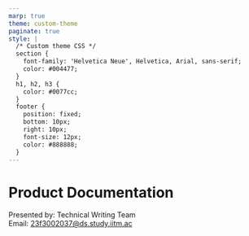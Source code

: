 ```yaml
---
marp: true
theme: custom-theme
paginate: true
style: |
  /* Custom theme CSS */
  section {
    font-family: 'Helvetica Neue', Helvetica, Arial, sans-serif;
    color: #004477;
  }
  h1, h2, h3 {
    color: #0077cc;
  }
  footer {
    position: fixed;
    bottom: 10px;
    right: 10px;
    font-size: 12px;
    color: #888888;
  }
---
```


# Product Documentation

Presented by: Technical Writing Team  
Email: 23f3002037@ds.study.iitm.ac
